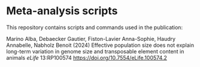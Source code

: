 # Meta-analysis scripts
This repository contains scripts and commands used in the publication:

Marino Alba, Debaecker Gautier, Fiston-Lavier Anna-Sophie, Haudry Annabelle, Nabholz Benoit (2024) Effective population size does not explain long-term variation in genome size and transposable element content in animals *eLife* 13:RP100574
https://doi.org/10.7554/eLife.100574.2
